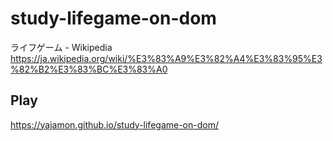 # study-lifegame-on-dom


ライフゲーム - Wikipedia
https://ja.wikipedia.org/wiki/%E3%83%A9%E3%82%A4%E3%83%95%E3%82%B2%E3%83%BC%E3%83%A0

## Play

https://yajamon.github.io/study-lifegame-on-dom/

